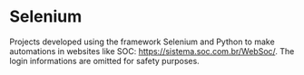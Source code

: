 # Selenium
Projects developed using the framework Selenium and Python to make automations in websites like SOC: https://sistema.soc.com.br/WebSoc/.
The login informations are omitted for safety purposes.
